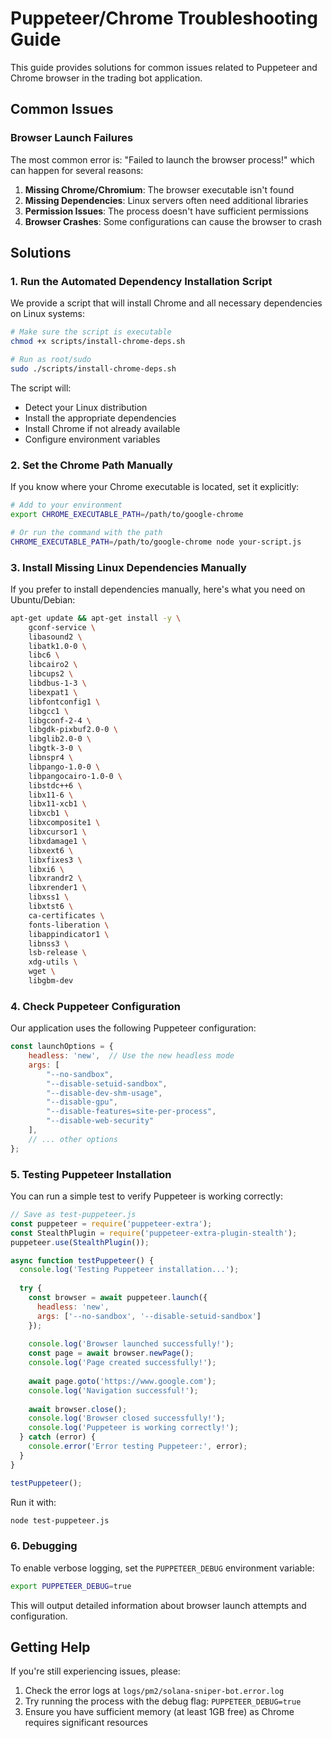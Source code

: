 # Puppeteer/Chrome Troubleshooting Guide

This guide provides solutions for common issues related to Puppeteer and Chrome browser in the trading bot application.

## Common Issues

### Browser Launch Failures

The most common error is: "Failed to launch the browser process!" which can happen for several reasons:

1. **Missing Chrome/Chromium**: The browser executable isn't found
2. **Missing Dependencies**: Linux servers often need additional libraries
3. **Permission Issues**: The process doesn't have sufficient permissions
4. **Browser Crashes**: Some configurations can cause the browser to crash

## Solutions

### 1. Run the Automated Dependency Installation Script

We provide a script that will install Chrome and all necessary dependencies on Linux systems:

```bash
# Make sure the script is executable
chmod +x scripts/install-chrome-deps.sh

# Run as root/sudo
sudo ./scripts/install-chrome-deps.sh
```

The script will:
- Detect your Linux distribution
- Install the appropriate dependencies
- Install Chrome if not already available
- Configure environment variables

### 2. Set the Chrome Path Manually

If you know where your Chrome executable is located, set it explicitly:

```bash
# Add to your environment
export CHROME_EXECUTABLE_PATH=/path/to/google-chrome

# Or run the command with the path
CHROME_EXECUTABLE_PATH=/path/to/google-chrome node your-script.js
```

### 3. Install Missing Linux Dependencies Manually

If you prefer to install dependencies manually, here's what you need on Ubuntu/Debian:

```bash
apt-get update && apt-get install -y \
    gconf-service \
    libasound2 \
    libatk1.0-0 \
    libc6 \
    libcairo2 \
    libcups2 \
    libdbus-1-3 \
    libexpat1 \
    libfontconfig1 \
    libgcc1 \
    libgconf-2-4 \
    libgdk-pixbuf2.0-0 \
    libglib2.0-0 \
    libgtk-3-0 \
    libnspr4 \
    libpango-1.0-0 \
    libpangocairo-1.0-0 \
    libstdc++6 \
    libx11-6 \
    libx11-xcb1 \
    libxcb1 \
    libxcomposite1 \
    libxcursor1 \
    libxdamage1 \
    libxext6 \
    libxfixes3 \
    libxi6 \
    libxrandr2 \
    libxrender1 \
    libxss1 \
    libxtst6 \
    ca-certificates \
    fonts-liberation \
    libappindicator1 \
    libnss3 \
    lsb-release \
    xdg-utils \
    wget \
    libgbm-dev
```

### 4. Check Puppeteer Configuration

Our application uses the following Puppeteer configuration:

```javascript
const launchOptions = {
    headless: 'new',  // Use the new headless mode
    args: [
        "--no-sandbox",
        "--disable-setuid-sandbox",
        "--disable-dev-shm-usage", 
        "--disable-gpu",
        "--disable-features=site-per-process",
        "--disable-web-security"
    ],
    // ... other options
};
```

### 5. Testing Puppeteer Installation

You can run a simple test to verify Puppeteer is working correctly:

```javascript
// Save as test-puppeteer.js
const puppeteer = require('puppeteer-extra');
const StealthPlugin = require('puppeteer-extra-plugin-stealth');
puppeteer.use(StealthPlugin());

async function testPuppeteer() {
  console.log('Testing Puppeteer installation...');
  
  try {
    const browser = await puppeteer.launch({ 
      headless: 'new',
      args: ['--no-sandbox', '--disable-setuid-sandbox']
    });
    
    console.log('Browser launched successfully!');
    const page = await browser.newPage();
    console.log('Page created successfully!');
    
    await page.goto('https://www.google.com');
    console.log('Navigation successful!');
    
    await browser.close();
    console.log('Browser closed successfully!');
    console.log('Puppeteer is working correctly!');
  } catch (error) {
    console.error('Error testing Puppeteer:', error);
  }
}

testPuppeteer();
```

Run it with:
```bash
node test-puppeteer.js
```

### 6. Debugging

To enable verbose logging, set the `PUPPETEER_DEBUG` environment variable:

```bash
export PUPPETEER_DEBUG=true
```

This will output detailed information about browser launch attempts and configuration.

## Getting Help

If you're still experiencing issues, please:

1. Check the error logs at `logs/pm2/solana-sniper-bot.error.log`
2. Try running the process with the debug flag: `PUPPETEER_DEBUG=true`
3. Ensure you have sufficient memory (at least 1GB free) as Chrome requires significant resources 